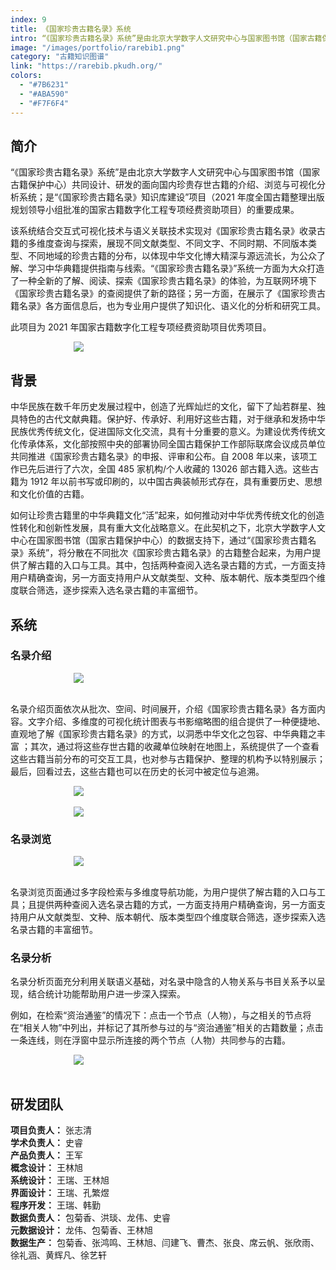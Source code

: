 ```yaml
---
index: 9
title: 《国家珍贵古籍名录》系统
intro: “《国家珍贵古籍名录》系统”是由北京大学数字人文研究中心与国家图书馆（国家古籍保护中心）共同设计、研发的面向国内珍贵存世古籍的介绍、浏览与可视化分析系统；是“《国家珍贵古籍名录》知识库建设”项目（2021 年度全国古籍整理出版规划领导小组批准的国家古籍数字化工程专项经费资助项目）的重要成果。
image: "/images/portfolio/rarebib1.png"
category: "古籍知识图谱"
link: "https://rarebib.pkudh.org/"
colors:
  - "#7B6231"
  - "#ABA590"
  - "#F7F6F4"
---
```


## 简介

“《国家珍贵古籍名录》系统”是由北京大学数字人文研究中心与国家图书馆（国家古籍保护中心）共同设计、研发的面向国内珍贵存世古籍的介绍、浏览与可视化分析系统；是“《国家珍贵古籍名录》知识库建设”项目（2021 年度全国古籍整理出版规划领导小组批准的国家古籍数字化工程专项经费资助项目）的重要成果。

该系统结合交互式可视化技术与语义关联技术实现对《国家珍贵古籍名录》收录古籍的多维度查询与探索，展现不同文献类型、不同文字、不同时期、不同版本类型、不同地域的珍贵古籍的分布，以体现中华文化博大精深与源远流长，为公众了解、学习中华典籍提供指南与线索。“《国家珍贵古籍名录》”系统一方面为大众打造了一种全新的了解、阅读、探索《国家珍贵古籍名录》的体验，为互联网环境下《国家珍贵古籍名录》的查阅提供了新的路径；另一方面，在展示了《国家珍贵古籍名录》各方面信息后，也为专业用户提供了知识化、语义化的分析和研究工具。

此项目为 2021 年国家古籍数字化工程专项经费资助项目优秀项目。

<img style="max-width:60%;display:block;margin:0 auto;" src="/images/portfolio/rarebib1.png" />

## 背景

中华民族在数千年历史发展过程中，创造了光辉灿烂的文化，留下了灿若群星、独具特色的古代文献典籍。保护好、传承好、利用好这些古籍，对于继承和发扬中华民族优秀传统文化，促进国际文化交流，具有十分重要的意义。为建设优秀传统文化传承体系，文化部按照中央的部署协同全国古籍保护工作部际联席会议成员单位共同推进《国家珍贵古籍名录》的申报、评审和公布。自 2008 年以来，该项工作已先后进行了六次，全国 485 家机构/个人收藏的 13026 部古籍入选。这些古籍为 1912 年以前书写或印刷的，以中国古典装帧形式存在，具有重要历史、思想和文化价值的古籍。

如何让珍贵古籍里的中华典籍文化“活”起来，如何推动对中华优秀传统文化的创造性转化和创新性发展，具有重大文化战略意义。在此契机之下，北京大学数字人文中心在国家图书馆（国家古籍保护中心）的数据支持下，通过“《国家珍贵古籍名录》系统”，将分散在不同批次《国家珍贵古籍名录》的古籍整合起来，为用户提供了解古籍的入口与工具。其中，包括两种查阅入选名录古籍的方式，一方面支持用户精确查询，另一方面支持用户从文献类型、文种、版本朝代、版本类型四个维度联合筛选，逐步探索入选名录古籍的丰富细节。

## 系统

### 名录介绍

<img style="max-width:60%;display:block;margin:0 auto;" src="/images/portfolio/rarebib2.png" />

<br />

名录介绍页面依次从批次、空间、时间展开，介绍《国家珍贵古籍名录》各方面内容。文字介绍、多维度的可视化统计图表与书影缩略图的组合提供了一种便捷地、直观地了解《国家珍贵古籍名录》的方式，以洞悉中华文化之包容、中华典籍之丰富 ；其次，通过将这些存世古籍的收藏单位映射在地图上，系统提供了一个查看这些古籍当前分布的可交互工具，也对参与古籍保护、整理的机构予以特别展示；最后，回看过去，这些古籍也可以在历史的长河中被定位与追溯。

<img style="max-width:60%;display:block;margin:0 auto;" src="/images/portfolio/rarebib3.png" />

<br />

<img style="max-width:60%;display:block;margin:0 auto;" src="/images/portfolio/rarebib4.png" />

### 名录浏览

<img style="max-width:60%;display:block;margin:0 auto;" src="/images/portfolio/rarebib5.png" />

<br />

名录浏览页面通过多字段检索与多维度导航功能，为用户提供了解古籍的入口与工具；且提供两种查阅入选名录古籍的方式，一方面支持用户精确查询，另一方面支持用户从文献类型、文种、版本朝代、版本类型四个维度联合筛选，逐步探索入选名录古籍的丰富细节。

### 名录分析

名录分析页面充分利用关联语义基础，对名录中隐含的人物关系与书目关系予以呈现，结合统计功能帮助用户进一步深入探索。

例如，在检索“资治通鉴”的情况下：点击一个节点（人物），与之相关的节点将在“相关人物”中列出，并标记了其所参与过的与“资治通鉴”相关的古籍数量；点击一条连线，则在浮窗中显示所连接的两个节点（人物）共同参与的古籍。

<img style="max-width:60%;display:block;margin:0 auto;" src="/images/portfolio/rarebib6.png" />

<br />

## 研发团队

**项目负责人：**  张志清  
**学术负责人：**  史睿  
**产品负责人：**  王军  
**概念设计：**  王林旭  
**系统设计：**  王瑞、王林旭  
**界面设计：**  王瑞、孔繁煜  
**程序开发：**  王瑞、韩勤  
**数据负责人：**  包菊香、洪琰、龙伟、史睿  
**元数据设计：**  龙伟、包菊香、王林旭  
**数据生产：**  包菊香、张鸿鸣、王林旭、闫建飞、曹杰、张良、席云帆、张欣雨、徐礼涵、黄辉凡、徐艺轩
